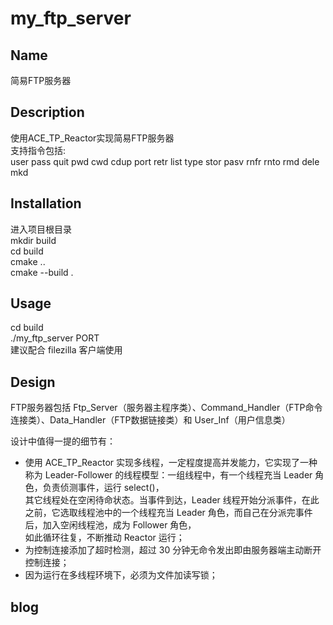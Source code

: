 # my_ftp_server

## Name
简易FTP服务器

## Description
使用ACE_TP_Reactor实现简易FTP服务器  
支持指令包括:  
user pass quit pwd cwd cdup port retr list type stor pasv rnfr rnto rmd dele mkd

## Installation
进入项目根目录  
mkdir build  
cd build  
cmake ..  
cmake --build .  

## Usage
cd build  
./my_ftp_server PORT  
建议配合 filezilla 客户端使用  

## Design

FTP服务器包括 Ftp_Server（服务器主程序类）、Command_Handler（FTP命令连接类）、Data_Handler（FTP数据链接类）和 User_Inf（用户信息类）  

设计中值得一提的细节有：
- 使用 ACE_TP_Reactor 实现多线程，一定程度提高并发能力，它实现了一种称为 Leader-Follower 的线程模型：一组线程中，有一个线程充当 Leader 角色，负责侦测事件，运行 select()，  
其它线程处在空闲待命状态。当事件到达，Leader 线程开始分派事件，在此之前，它选取线程池中的一个线程充当 Leader 角色，而自己在分派完事件后，加入空闲线程池，成为 Follower 角色，  
如此循环往复，不断推动 Reactor 运行；
- 为控制连接添加了超时检测，超过 30 分钟无命令发出即由服务器端主动断开控制连接；
- 因为运行在多线程环境下，必须为文件加读写锁；

## blog
